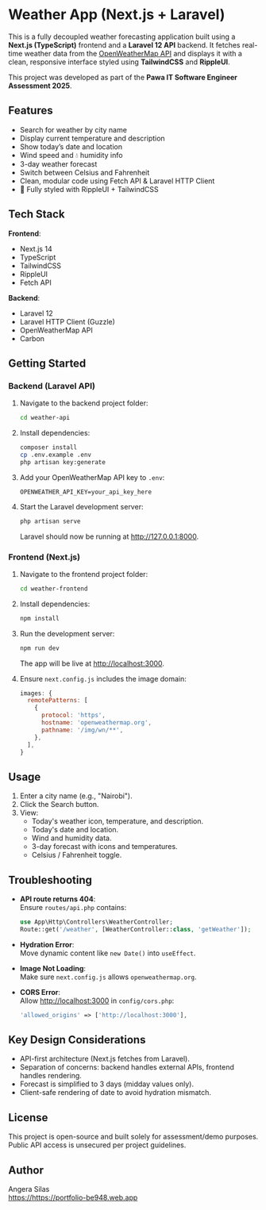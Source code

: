 # Weather App (Next.js + Laravel)

This is a fully decoupled weather forecasting application built using a **Next.js (TypeScript)** frontend and a **Laravel 12 API** backend. It fetches real-time weather data from the [OpenWeatherMap API](https://openweathermap.org/api) and displays it with a clean, responsive interface styled using **TailwindCSS** and **RippleUI**.

This project was developed as part of the **Pawa IT Software Engineer Assessment 2025**.

## Features

- Search for weather by city name  
- Display current temperature and description  
- Show today’s date and location  
- Wind speed and 💧 humidity info  
- 3-day weather forecast  
- Switch between Celsius and Fahrenheit  
- Clean, modular code using Fetch API & Laravel HTTP Client  
- 💅 Fully styled with RippleUI + TailwindCSS  

## Tech Stack

**Frontend**:  

- Next.js 14  
- TypeScript  
- TailwindCSS  
- RippleUI  
- Fetch API  

**Backend**:  

- Laravel 12  
- Laravel HTTP Client (Guzzle)  
- OpenWeatherMap API  
- Carbon  

## Getting Started

### Backend (Laravel API)

1. Navigate to the backend project folder:

    ```bash
    cd weather-api
    ```

2. Install dependencies:

    ```bash
    composer install
    cp .env.example .env
    php artisan key:generate
    ```

3. Add your OpenWeatherMap API key to `.env`:

    ```env
    OPENWEATHER_API_KEY=your_api_key_here
    ```

4. Start the Laravel development server:

    ```bash
    php artisan serve
    ```

    Laravel should now be running at <http://127.0.0.1:8000>.

### Frontend (Next.js)

1. Navigate to the frontend project folder:

    ```bash
    cd weather-frontend
    ```

2. Install dependencies:

    ```bash
    npm install
    ```

3. Run the development server:

    ```bash
    npm run dev
    ```

    The app will be live at <http://localhost:3000>.

4. Ensure `next.config.js` includes the image domain:

    ```javascript
    images: {
      remotePatterns: [
        {
          protocol: 'https',
          hostname: 'openweathermap.org',
          pathname: '/img/wn/**',
        },
      ],
    }
    ```

## Usage

1. Enter a city name (e.g., "Nairobi").
2. Click the Search button.
3. View:
    - Today's weather icon, temperature, and description.
    - Today's date and location.
    - Wind and humidity data.
    - 3-day forecast with icons and temperatures.
    - Celsius / Fahrenheit toggle.

## Troubleshooting

- **API route returns 404**:  
  Ensure `routes/api.php` contains:

    ```php
    use App\Http\Controllers\WeatherController;
    Route::get('/weather', [WeatherController::class, 'getWeather']);
    ```

- **Hydration Error**:  
  Move dynamic content like `new Date()` into `useEffect`.

- **Image Not Loading**:  
  Make sure `next.config.js` allows `openweathermap.org`.

- **CORS Error**:  
  Allow <http://localhost:3000> in `config/cors.php`:

    ```php
    'allowed_origins' => ['http://localhost:3000'],
    ```

## Key Design Considerations

- API-first architecture (Next.js fetches from Laravel).
- Separation of concerns: backend handles external APIs, frontend handles rendering.
- Forecast is simplified to 3 days (midday values only).
- Client-safe rendering of date to avoid hydration mismatch.

## License

This project is open-source and built solely for assessment/demo purposes. Public API access is unsecured per project guidelines.

## Author

Angera Silas  
<https://https://portfolio-be948.web.app>  
